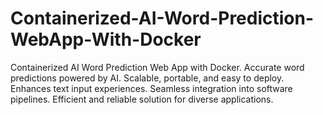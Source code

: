 # Containerized-AI-Word-Prediction-WebApp-With-Docker
Containerized AI Word Prediction Web App with Docker. Accurate word predictions powered by AI. Scalable, portable, and easy to deploy. Enhances text input experiences. Seamless integration into software pipelines. Efficient and reliable solution for diverse applications.
